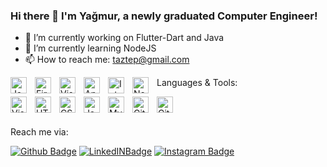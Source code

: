 ### Hi there 👋 I'm Yağmur, a newly graduated Computer Engineer!

- 🔭 I’m currently working on Flutter-Dart and Java
- 🌱 I’m currently learning NodeJS
- 📫 How to reach me: taztep@gmail.com

Languages & Tools:
<img align="left" alt="Java" width="26px" src=" https://www.google.com/imgres? imgurl = https://cdn.jsdelivr.net/gh/devicons/devicon/icons/vscode/vscode-original.svg](https://www.google.com/imgres?imgurl=https%3A%2F%2Ficon-library.com%2Fimages%2Fjava-icon-images%2Fjava-icon-images-0.jpg&imgrefurl=https%3A%2F%2Ficon-library.com%2Ficon%2Fjava-icon-images-0.html&tbnid=yZhdZwlWsXUt3M&vet=12ahUKEwjG7fzVwb74AhVPm_0HHWo5ABIQMygCegUIARDAAQ..i&docid=eUkXiCQi6LCjUM&w=535&h=535&q=java%20icon&ved=2ahUKEwjG7fzVwb74AhVPm_0HHWo5ABIQMygCegUIARDAAQ)" style="padding-right:10px;" />
<img align="left" alt="FireBase" width="26px" src="[https://cdn.jsdelivr.net/gh/devicons/devicon/icons/vscode/vscode-original.svg](https://www.google.com/imgres?imgurl=https%3A%2F%2Fcdn4.iconfinder.com%2Fdata%2Ficons%2Fgoogle-i-o-2016%2F512%2Fgoogle_firebase-2-512.png&imgrefurl=https%3A%2F%2Fwww.iconfinder.com%2Ficons%2F1175544%2Ffirebase_google_icon&tbnid=UOu7jeKbyrzCQM&vet=12ahUKEwiNhv__wb74AhWsm_0HHeY_APMQMygAegUIARC1AQ..i&docid=lLj_4wgfQIAixM&w=512&h=512&q=firebase%20icon&ved=2ahUKEwiNhv__wb74AhWsm_0HHeY_APMQMygAegUIARC1AQ)" style="padding-right:10px;" />
<img align="left" alt="Visual Studio" width="26px" src="[https://cdn.jsdelivr.net/gh/devicons/devicon/icons/vscode/vscode-original.svg](https://www.google.com/imgres?imgurl=https%3A%2F%2Fvisualstudio.microsoft.com%2Fwp-content%2Fuploads%2F2021%2F10%2FProduct-Icon.svg&imgrefurl=https%3A%2F%2Fvisualstudio.microsoft.com%2Ftr%2F&tbnid=4WgUvsGzhsKzpM&vet=12ahUKEwjrnfaWwr74AhXu_rsIHT2LBTkQMygGegUIARDJAQ..i&docid=YJZqDNIS0g8LhM&w=193&h=193&q=visual%20studio%27&ved=2ahUKEwjrnfaWwr74AhXu_rsIHT2LBTkQMygGegUIARDJAQ)" style="padding-right:10px;" />
<img align="left" alt="Android Studio" width="26px" src="[https://cdn.jsdelivr.net/gh/devicons/devicon/icons/vscode/vscode-original.svg](https://www.google.com/imgres?imgurl=https%3A%2F%2Fupload.wikimedia.org%2Fwikipedia%2Fcommons%2Fe%2Fe3%2FAndroid_Studio_Icon_%25282014-2019%2529.svg&imgrefurl=https%3A%2F%2Fcommons.wikimedia.org%2Fwiki%2FFile%3AAndroid_Studio_Icon_(2014-2019).svg&tbnid=jhVKNJ46eqchvM&vet=12ahUKEwj0guWnwr74AhWo_rsIHY2ACHoQMygCegUIARDAAQ..i&docid=cJ6EvKAQSpcfpM&w=745&h=800&q=android%20studio%20logo&ved=2ahUKEwj0guWnwr74AhWo_rsIHY2ACHoQMygCegUIARDAAQ)" style="padding-right:10px;" />
<img align="left" alt="IntelliJ" width="26px" src="https://www.google.com/imgres?imgurl=https%3A%2F%2Fwww.yazilimevi.com%2Fimages%2Fvirtuemart%2Fproduct%2FJetBrains-IntelliJ-IDEA-Ultimate-2018-indir.png&imgrefurl=https%3A%2F%2Fwww.yazilimevi.com%2Findex.php%2Furunler%2Fjetbrains%2Fkisisel-urunler%2Fintellj002-detail&tbnid=NtgOKPHvwJ4IgM&vet=12ahUKEwjLxNa8wr74AhUWi_0HHTgbCAQQMygCegUIARC8AQ..i&docid=k1q6AUW_R1sqvM&w=300&h=300&q=intellij%20idea&ved=2ahUKEwjLxNa8wr74AhUWi_0HHTgbCAQQMygCegUIARC8AQ" style="padding-right:10px;" />
<img align="left" alt="NetBeans" width="26px" src="https://www.google.com/imgres?imgurl=https%3A%2F%2Fupload.wikimedia.org%2Fwikipedia%2Fcommons%2F9%2F98%2FApache_NetBeans_Logo.svg&imgrefurl=https%3A%2F%2Ftr.wikipedia.org%2Fwiki%2FNetBeans&tbnid=DkWVUBs_jwkOIM&vet=12ahUKEwiF3rjHwr74AhVn7rsIHbmgBigQMygAegUIARC2AQ..i&docid=0nLVV0lBGRRWcM&w=444&h=512&q=netbeans&ved=2ahUKEwiF3rjHwr74AhVn7rsIHbmgBigQMygAegUIARC2AQ" style="padding-right:10px;" />


<img align="left" alt="Visual Studio Code" width="26px" src="https://cdn.jsdelivr.net/gh/devicons/devicon/icons/vscode/vscode-original.svg" style="padding-right:10px;" />
<img align="left" alt="HTML5" width="26px" src="https://cdn.jsdelivr.net/gh/devicons/devicon/icons/html5/html5-original.svg" style="padding-right:10px;" />
<img align="left" alt="CSS3" width="26px" src="https://cdn.jsdelivr.net/gh/devicons/devicon/icons/css3/css3-original.svg" style="padding-right:10px;" />
<img align="left" alt="JavaScript" width="26px" src="https://cdn.jsdelivr.net/gh/devicons/devicon/icons/javascript/javascript-original.svg" style="padding-right:10px;" />
<img align="left" alt="MySQL" width="26px" src="https://cdn.jsdelivr.net/gh/devicons/devicon/icons/mysql/mysql-original.svg" style="padding-right:10px;" />
<img align="left" alt="GitHub" width="26px" src="https://user-images.githubusercontent.com/3369400/139447912-e0f43f33-6d9f-45f8-be46-2df5bbc91289.png" style="padding-right:10px;" />
<img align="left" alt="GitHub" width="26px" src="https://user-images.githubusercontent.com/3369400/139448065-39a229ba-4b06-434b-bc67-616e2ed80c8f.png" style="padding-right:10px;" />

<br>
<br>

Reach me via: 

[![Github Badge](https://img.shields.io/badge/-Github-000?style=quare&labelColor=000&logo=Github&logoColor=white&link=link)](https://github.com/yagmurdogan8) 
[![LinkedINBadge](https://img.shields.io/badge/LinkedIn-0077B5?style=for-the-badge&logo=linkedin&logoColor=white)](https://www.linkedin.com/in/yagmur-dogan/) 
[![Instagram Badge](https://img.shields.io/badge/-Instagram-C13584?style=flat-quare&labelColor=C13584&logo=instagram&logoColor=white&link=link)](https://www.instagram.com/ygmrdgan/) 

